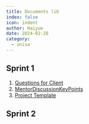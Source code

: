 ```yaml
---
title: Documents lib
index: false
icon: indent
author: Haiyue
date: 2024-02-28
category:
  - unisa
---
```


## Sprint 1
1. [Questions for Client](https://docs.google.com/document/d/1IKaZ9hKDO8QQo21MioD2j2PlcSrEx1DGzG3lsiGhxvY/edit?usp=sharing)
2. [MentorDiscussionKeyPoints](https://docs.google.com/document/d/11PcQwoEWbtq-G9VlbeCa3OlfglF-R1GfdtGMMEZ58eM/edit?usp=sharing)
3. [Project Template](https://docs.google.com/document/d/1W7ipjSO2wzEGsEv98Zp3WH8eMdhQ6tTw/edit?usp=sharing&ouid=106787089512376359793&rtpof=true&sd=true)


## Sprint 2





